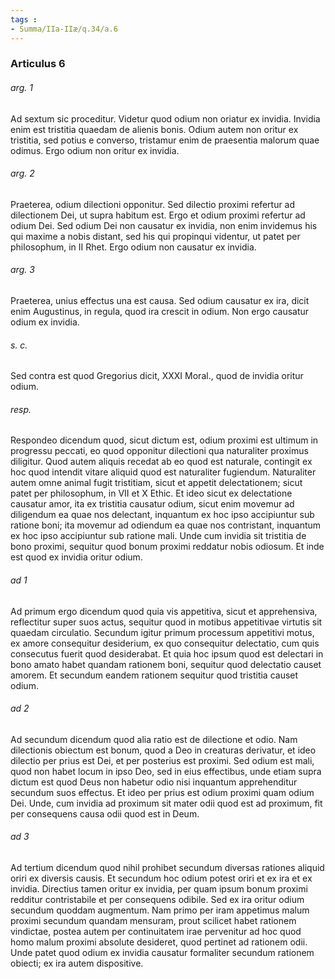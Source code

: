```yaml
---
tags : 
- Summa/IIa-IIæ/q.34/a.6
---
```


### Articulus 6

###### arg. 1
Ad sextum sic proceditur. Videtur quod odium non oriatur ex invidia. Invidia enim est tristitia quaedam de alienis bonis. Odium autem non oritur ex tristitia, sed potius e converso, tristamur enim de praesentia malorum quae odimus. Ergo odium non oritur ex invidia.

###### arg. 2
Praeterea, odium dilectioni opponitur. Sed dilectio proximi refertur ad dilectionem Dei, ut supra habitum est. Ergo et odium proximi refertur ad odium Dei. Sed odium Dei non causatur ex invidia, non enim invidemus his qui maxime a nobis distant, sed his qui propinqui videntur, ut patet per philosophum, in II Rhet. Ergo odium non causatur ex invidia.

###### arg. 3
Praeterea, unius effectus una est causa. Sed odium causatur ex ira, dicit enim Augustinus, in regula, quod ira crescit in odium. Non ergo causatur odium ex invidia.

###### s. c.
Sed contra est quod Gregorius dicit, XXXI Moral., quod de invidia oritur odium.

###### resp.
Respondeo dicendum quod, sicut dictum est, odium proximi est ultimum in progressu peccati, eo quod opponitur dilectioni qua naturaliter proximus diligitur. Quod autem aliquis recedat ab eo quod est naturale, contingit ex hoc quod intendit vitare aliquid quod est naturaliter fugiendum. Naturaliter autem omne animal fugit tristitiam, sicut et appetit delectationem; sicut patet per philosophum, in VII et X Ethic. Et ideo sicut ex delectatione causatur amor, ita ex tristitia causatur odium, sicut enim movemur ad diligendum ea quae nos delectant, inquantum ex hoc ipso accipiuntur sub ratione boni; ita movemur ad odiendum ea quae nos contristant, inquantum ex hoc ipso accipiuntur sub ratione mali. Unde cum invidia sit tristitia de bono proximi, sequitur quod bonum proximi reddatur nobis odiosum. Et inde est quod ex invidia oritur odium.

###### ad 1
Ad primum ergo dicendum quod quia vis appetitiva, sicut et apprehensiva, reflectitur super suos actus, sequitur quod in motibus appetitivae virtutis sit quaedam circulatio. Secundum igitur primum processum appetitivi motus, ex amore consequitur desiderium, ex quo consequitur delectatio, cum quis consecutus fuerit quod desiderabat. Et quia hoc ipsum quod est delectari in bono amato habet quandam rationem boni, sequitur quod delectatio causet amorem. Et secundum eandem rationem sequitur quod tristitia causet odium.

###### ad 2
Ad secundum dicendum quod alia ratio est de dilectione et odio. Nam dilectionis obiectum est bonum, quod a Deo in creaturas derivatur, et ideo dilectio per prius est Dei, et per posterius est proximi. Sed odium est mali, quod non habet locum in ipso Deo, sed in eius effectibus, unde etiam supra dictum est quod Deus non habetur odio nisi inquantum apprehenditur secundum suos effectus. Et ideo per prius est odium proximi quam odium Dei. Unde, cum invidia ad proximum sit mater odii quod est ad proximum, fit per consequens causa odii quod est in Deum.

###### ad 3
Ad tertium dicendum quod nihil prohibet secundum diversas rationes aliquid oriri ex diversis causis. Et secundum hoc odium potest oriri et ex ira et ex invidia. Directius tamen oritur ex invidia, per quam ipsum bonum proximi redditur contristabile et per consequens odibile. Sed ex ira oritur odium secundum quoddam augmentum. Nam primo per iram appetimus malum proximi secundum quandam mensuram, prout scilicet habet rationem vindictae, postea autem per continuitatem irae pervenitur ad hoc quod homo malum proximi absolute desideret, quod pertinet ad rationem odii. Unde patet quod odium ex invidia causatur formaliter secundum rationem obiecti; ex ira autem dispositive.


